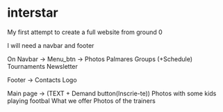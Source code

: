 # interstar
My first attempt to create a full website from ground 0

I will need a navbar and footer

On Navbar -> Menu_btn -> Photos
                         Palmares
                         Groups (+Schedule)
                         Tournaments
                         Newsletter
                         
Footer -> Contacts 
          Logo

Main page -> (TEXT + Demand button(Inscrie-te))
              Photos with some kids playing footbal
              What we offer
              Photos of the trainers


